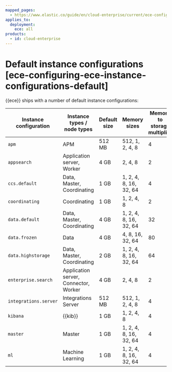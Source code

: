 ```yaml
---
mapped_pages:
  - https://www.elastic.co/guide/en/cloud-enterprise/current/ece-configuring-ece-instance-configurations-default.html
applies_to:
  deployment:
    ece: all
products:
  - id: cloud-enterprise
---
```


# Default instance configurations [ece-configuring-ece-instance-configurations-default]

{{ece}} ships with a number of default instance configurations:

| Instance configuration | Instance types / node types | Default size | Memory sizes | Memory to storage multiplier |
| --- | --- | --- | --- | --- |
| `apm` | APM | 512 MB | 512, 1, 2, 4, 8 | 4 |
| `appsearch` | Application server, Worker | 4 GB | 2, 4, 8 | 2 |
| `ccs.default` | Data, Master, Coordinating | 1 GB | 1, 2, 4, 8, 16, 32, 64 | 4 |
| `coordinating` | Coordinating | 1 GB | 1, 2, 4, 8 | 2 |
| `data.default` | Data, Master, Coordinating | 4 GB | 1, 2, 4, 8, 16, 32, 64 | 32 |
| `data.frozen` | Data | 4 GB | 4, 8, 16, 32, 64 | 80 |
| `data.highstorage` | Data, Master, Coordinating | 2 GB | 1, 2, 4, 8, 16, 32, 64 | 64 |
| `enterprise.search` | Application server, Connector, Worker | 4 GB | 2, 4, 8 | 2 |
| `integrations.server` | Integrations Server | 512 MB | 512, 1, 2, 4, 8 | 4 |
| `kibana` | {{kib}} | 1 GB | 1, 2, 4, 8 | 4 |
| `master` | Master | 1 GB | 1, 2, 4, 8, 16, 32, 64 | 4 |
| `ml` | Machine Learning | 1 GB | 1, 2, 4, 8, 16, 32, 64 | 4 |

